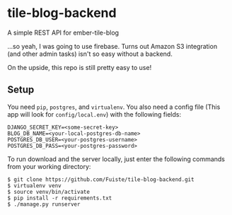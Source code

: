 # tile-blog-backend
A simple REST API for ember-tile-blog

...so yeah, I was going to use firebase.  Turns out Amazon S3 integration (and other admin tasks) isn't so easy without a backend.  

On the upside, this repo is still pretty easy to use!

## Setup

You need `pip`, `postgres`, and `virtualenv`.  You also need a config file (This app will look for `config/local.env`) 
with the following fields:

```
DJANGO_SECRET_KEY=<some-secret-key>
BLOG_DB_NAME=<your-local-postgres-db-name>
POSTGRES_DB_USER=<your-postgres-username>
POSTGRES_DB_PASS=<your-postgres-password>
```

To run download and the server locally, just enter the following commands from your working directory:

```
$ git clone https://github.com/Fuiste/tile-blog-backend.git
$ virtualenv venv
$ source venv/bin/activate
$ pip install -r requirements.txt
$ ./manage.py runserver
```
